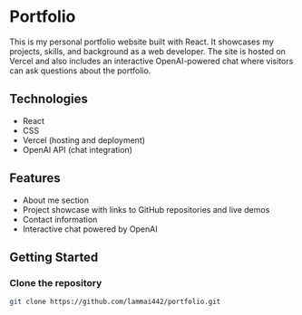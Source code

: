 # Portfolio

This is my personal portfolio website built with React. It showcases my projects, skills, and background as a web developer. The site is hosted on Vercel and also includes an interactive OpenAI-powered chat where visitors can ask questions about the portfolio.

## Technologies

- React  
- CSS
- Vercel (hosting and deployment)  
- OpenAI API (chat integration)  

## Features

- About me section  
- Project showcase with links to GitHub repositories and live demos  
- Contact information  
- Interactive chat powered by OpenAI  

## Getting Started

### Clone the repository
```bash
git clone https://github.com/lammai442/portfolio.git
